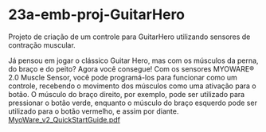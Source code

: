 # 23a-emb-proj-GuitarHero
 Projeto de criação de um controle para GuitarHero utilizando sensores de contração muscular.

Já pensou em jogar o clássico Guitar Hero, mas com os músculos da perna, do braço e do peito?
Agora você consegue! Com os sensores MYOWARE® 2.0 Muscle Sensor, você pode programá-los para funcionar como um controle, recebendo o movimento dos músculos como uma ativação para o botão.
O músculo do braço direito, por exemplo, pode ser utilizado para pressionar o botão verde, enquanto o músculo do braço esquerdo pode ser utilizado para o botão vermelho, e assim por diante. 
[MyoWare_v2_QuickStartGuide.pdf](https://github.com/RodrigoAnciaes/23a-emb-proj-GuitarHero/files/11012413/MyoWare_v2_QuickStartGuide.pdf)
